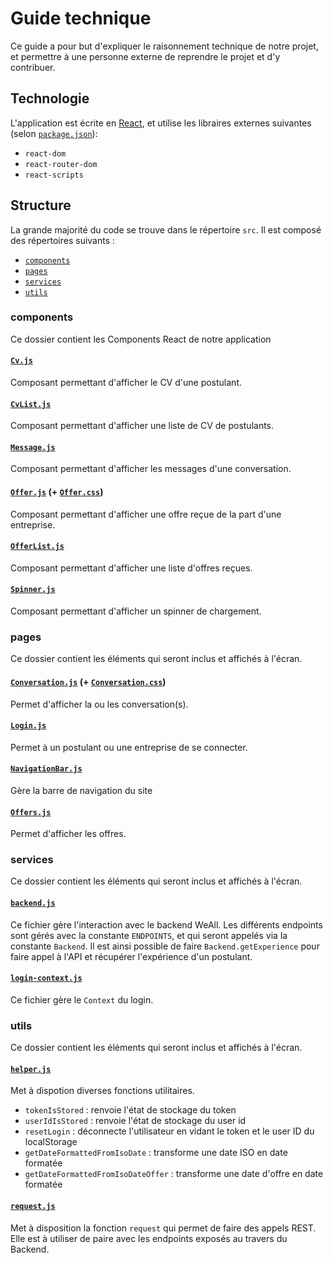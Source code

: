 # Guide technique
Ce guide a pour but d'expliquer le raisonnement technique de notre projet, et permettre à une personne externe de reprendre le projet et d'y contribuer.

## Technologie
L'application est écrite en [React](https://fr.reactjs.org/), et utilise les libraires externes suivantes (selon [```package.json```](package.json)): 
 - ```react-dom```
 - ```react-router-dom```
 - ```react-scripts```

## Structure
La grande majorité du code se trouve dans le répertoire ```src```. Il est composé des répertoires suivants :
 - [```components```](src/components)
 - [```pages```](src/pages)
 - [```services```](src/services)
 - [```utils```](src/utils)

### components
Ce dossier contient les Components React de notre application
#### [```Cv.js```](src/components/Cv.js)
Composant permettant d'afficher le CV d'une postulant.

#### [```CvList.js```](src/components/CvList.js)
Composant permettant d'afficher une liste de CV de postulants.

#### [```Message.js```](src/components/Message.js)
Composant permettant d'afficher les messages d'une conversation.

#### [```Offer.js```](src/components/Offer.js) (+ [```Offer.css```](src/components/Offer.css))
Composant permettant d'afficher une offre reçue de la part d'une entreprise.

#### [```OfferList.js```](src/components/OfferList.js)
Composant permettant d'afficher une liste d'offres reçues.

#### [```Spinner.js```](src/components/Spinner.js)
Composant permettant d'afficher un spinner de chargement.

### pages
Ce dossier contient les éléments qui seront inclus et affichés à l'écran.
#### [```Conversation.js```](src/pages/Conversation.js) (+ [```Conversation.css```](src/pages/Conversation.css))
Permet d'afficher la ou les conversation(s).
#### [```Login.js```](src/pages/Login.js)
Permet à un postulant ou une entreprise de se connecter.
#### [```NavigationBar.js```](src/pages/NavigationBar.js)
Gère la barre de navigation du site
#### [```Offers.js```](src/pages/Offers.js)
Permet d'afficher les offres.


### services
Ce dossier contient les éléments qui seront inclus et affichés à l'écran.
#### [```backend.js```](src/services/backend.js)
Ce fichier gère l'interaction avec le backend WeAll. Les différents endpoints sont gérés avec la constante ```ENDPOINTS```, et qui seront appelés via la constante ```Backend```. Il est ainsi possible de faire ```Backend.getExperience``` pour faire appel à l'API et récupérer l'expérience d'un postulant.

#### [```login-context.js```](src/services/login-context.js)
Ce fichier gère le ```Context``` du login.


### utils
Ce dossier contient les éléments qui seront inclus et affichés à l'écran.
#### [```helper.js```](src/utils/helper.js)
Met à dispotion diverses fonctions utilitaires.
- ```tokenIsStored``` : renvoie l'état de stockage du token
- ```userIdIsStored``` : renvoie l'état de stockage du user id
- ```resetLogin``` : déconnecte l'utilisateur en vidant le token et le user ID du localStorage
- ```getDateFormattedFromIsoDate``` : transforme une date ISO en date formatée
- ```getDateFormattedFromIsoDateOffer``` : transforme une date d'offre en date formatée

#### [```request.js```](src/utils/request.js)
Met à disposition la fonction ```request``` qui permet de faire des appels REST. Elle est à utiliser de paire avec les endpoints exposés au travers du Backend.
